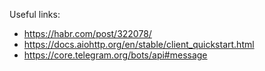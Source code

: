 
Useful links:

- https://habr.com/post/322078/
- https://docs.aiohttp.org/en/stable/client_quickstart.html
- https://core.telegram.org/bots/api#message
